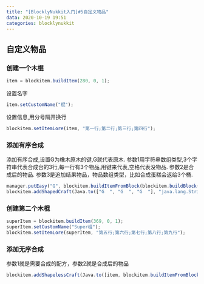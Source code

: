 ```yaml
---
title: "[BlocklyNukkit入门]#5自定义物品"
data: 2020-10-19 19:51
categories: blocklynukkit
---
```


## 自定义物品

### 创建一个木棍

```javascript
item = blockitem.buildItem(280, 0, 1);
```

设置名字

```javascript
item.setCustomName("棍");
```

设置信息,用分号隔开换行

```javascript
blockitem.setItemLore(item, "第一行;第二行;第三行;第四行");
```

### 添加有序合成

添加有序合成,设置G为橡木原木的键,G就代表原木.
参数1用字符串数组类型,3个字符串代表合成台的3行,每一行有3个物品,用键来代表,空格代表没物品.
参数2是合成后的物品.
参数3是追加结果物品，物品数组类型，比如合成蛋糕会返给3个桶.

```javascript
manager.putEasy("G", blockitem.buildItemFromBlock(blockitem.buildBlock(17, 0)));
blockitem.addShapedCraft(Java.to(["G  ", "G  ", "G  "], "java.lang.String[]"), item, Java.to([], "cn.nukkit.item.Item[]"));
```

### 创建第二个木棍

```javascript
superItem = blockitem.buildItem(369, 0, 1);
superItem.setCustomName("Super棍");
blockitem.setItemLore(superItem, "第五行;第六行;第七行;第八行;第九行");
```

### 添加无序合成

参数1就是需要合成的配方，参数2就是合成后的物品

```javascript
blockitem.addShapelessCraft(Java.to([item, blockitem.buildItemFromBlock(blockitem.buildBlock(41, 0))], "cn.nukkit.item.Item[]"), superItem);
```